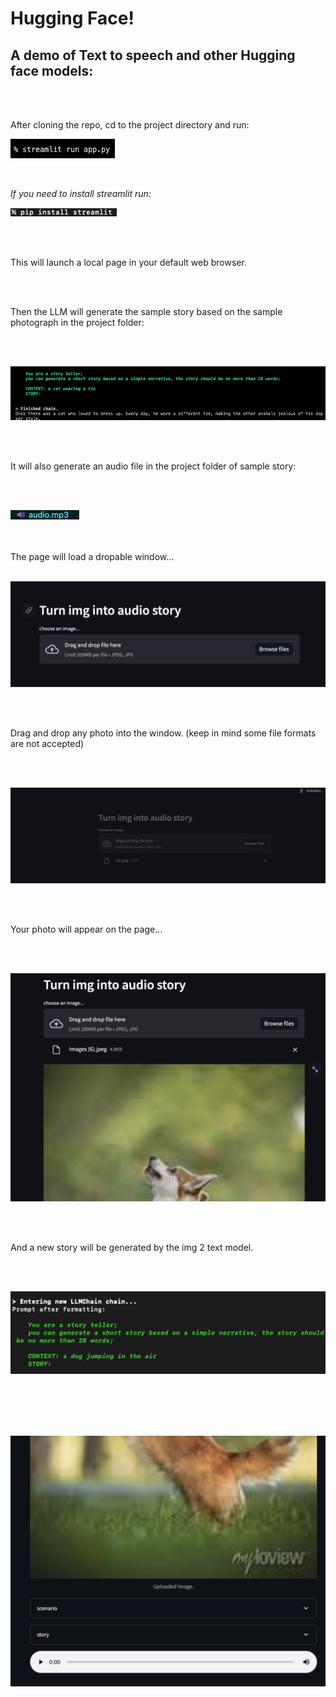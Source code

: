 # Hugging Face!
## A demo of Text to speech and other Hugging face models:


<br>
<br>

<p> After cloning the repo, cd to the project directory and run:

<br>

![krbylogo](media/photo1.png)

<br>

 *If you need to install streamlit run:*
<br>

 ![krbylogo](media/streamlit.png) 


<br>
<br>

This will launch a local page in your default web browser.

<br>
<br>

Then the LLM will generate the sample story based on the sample photograph in the project folder:

<br>
<br>

![krbylogo](media/photo2.png)

<br>
<br>

It will also generate an audio file in the project folder of sample story:

<br>
<br>

![krbylogo](media/audio2.png)

<br>
<br>
The page will load a dropable window...
<br>
<br>

![krbylogo](media/better.png)

<br>
<br>

 Drag and drop any photo into the window. (keep in mind some file formats are not accepted)
 
<br>
<br>

![krbylogo](media/photo4.png)

<br>
<br>

Your photo will appear on the page...

<br>
<br>


![krbylogo](media/photo6.png)


<br>
<br>

And a new story will be generated by the img 2 text model.

<br>
<br>


![krbylogo](media/dogstory.png)


<br>
<br>

<!-- Scroll below the image and click the play button to hear the audio! -->

<br>
<br>


![krbylogo](media/photo7.png)


</p> 




<!--![krbylogo](media/photo1.png)

<br> 


